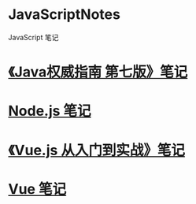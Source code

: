 # JavaScriptNotes
JavaScript 笔记

# [《Java权威指南 第七版》笔记](https://github.com/yumengmeng92/JavaScript-TheDefinitiveGuide-Notes)  
# [Node.js 笔记](https://github.com/yumengmeng92/nodejs-notes)  
# [《Vue.js 从入门到实战》笔记](https://github.com/yumengmeng92/vue.js_notes) 
# [Vue 笔记](https://github.com/yumengmeng92/vue_notes)
